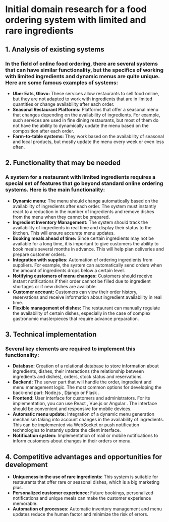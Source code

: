 # Initial domain research for a food ordering system with limited and rare ingredients
## 1. Analysis of existing systems

### In the field of online food ordering, there are several systems that can have similar functionality, but the specifics of working with limited ingredients and dynamic menus are quite unique. Here are some famous examples of systems:

- **Uber Eats, Glovo:** These services allow restaurants to sell food online, but they are not adapted to work with ingredients that are in limited quantities or change availability after each order.
- **Seasonal Restaurant Platforms:** Platforms that offer a seasonal menu that changes depending on the availability of ingredients. For example, such services are used in fine dining restaurants, but most of them do not have the ability to dynamically update the menu based on the composition after each order. 
- **Farm-to-table systems:** They work based on the availability of seasonal and local products, but mostly update the menu every week or even less often. 

## 2. Functionality that may be needed

### A system for a restaurant with limited ingredients requires a special set of features that go beyond standard online ordering systems. Here is the main functionality:

- **Dynamic menu:** The menu should change automatically based on the availability of ingredients after each order. The system must instantly react to a reduction in the number of ingredients and remove dishes from the menu when they cannot be prepared.
- **Ingredient Inventory Management:** The system should track the availability of ingredients in real time and display their status to the kitchen. This will ensure accurate menu updates.
- **Booking meals ahead of time:** Since certain ingredients may not be available for a long time, it is important to give customers the ability to book meals several months in advance. This will help plan deliveries and prepare customer orders.
- **Integration with supplies:** Automation of ordering ingredients from suppliers. For example, the system can automatically send orders when the amount of ingredients drops below a certain level.
- **Notifying customers of menu changes:** Customers should receive instant notifications if their order cannot be filled due to ingredient shortages or if new dishes are available.
- **Customer account:** Customers can view their order history, reservations and receive information about ingredient availability in real time.
- **Flexible management of dishes:** The restaurant can manually regulate the availability of certain dishes, especially in the case of complex gastronomic masterpieces that require advance preparation. 

## 3. Technical implementation

### Several key elements are required to implement this functionality:

- **Database:** Creation of a relational database to store information about ingredients, dishes, their interactions (the relationship between ingredients and dishes), orders, stock status and reservations.
- **Backend:** The server part that will handle the order, ingredient and menu management logic. The most common options for developing the back-end part: Node.js , Django or Flask .
- **Frontend:** User interface for customers and administrators. For its implementation, you can use React , Vue.js or Angular . The interface should be convenient and responsive for mobile devices.
- **Automatic menu update:** Integration of a dynamic menu generation mechanism taking into account changes in the availability of ingredients. This can be implemented via WebSocket or push notification technologies to instantly update the client interface.
- **Notification system:** Implementation of mail or mobile notifications to inform customers about changes in their orders or menu. 

## 4. Competitive advantages and opportunities for development

- **Uniqueness in the use of rare ingredients:** This system is suitable for restaurants that offer rare or seasonal dishes, which is a big marketing plus.
- **Personalized customer experience:** Future bookings, personalized notifications and unique meals can make the customer experience memorable.
- **Automation of processes:** Automatic inventory management and menu updates reduce the human factor and minimize the risk of errors. 